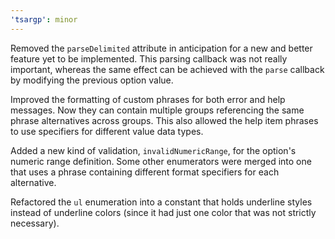 ```yaml
---
'tsargp': minor
---
```


Removed the `parseDelimited` attribute in anticipation for a new and better feature yet to be implemented. This parsing callback was not really important, whereas the same effect can be achieved with the `parse` callback by modifying the previous option value.

Improved the formatting of custom phrases for both error and help messages. Now they can contain multiple groups referencing the same phrase alternatives across groups. This also allowed the help item phrases to use specifiers for different value data types.

Added a new kind of validation, `invalidNumericRange`, for the option's numeric range definition. Some other enumerators were merged into one that uses a phrase containing different format specifiers for each alternative.

Refactored the `ul` enumeration into a constant that holds underline styles instead of underline colors (since it had just one color that was not strictly necessary).
